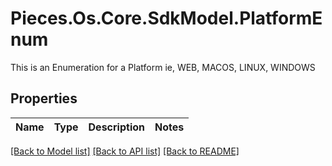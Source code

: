 # Pieces.Os.Core.SdkModel.PlatformEnum
This is an Enumeration for a Platform ie, WEB, MACOS, LINUX, WINDOWS

## Properties

Name | Type | Description | Notes
------------ | ------------- | ------------- | -------------

[[Back to Model list]](../README.md#documentation-for-models) [[Back to API list]](../README.md#documentation-for-api-endpoints) [[Back to README]](../README.md)

